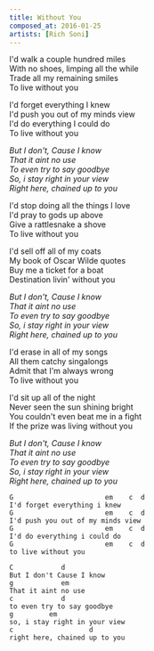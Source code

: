 ```yaml
---
title: Without You
composed_at: 2016-01-25
artists: [Rich Soni]
---
```


I'd walk a couple hundred miles  
With no shoes, limping all the while  
Trade all my remaining smiles  
To live without you  

I'd forget everything I knew  
I'd push you out of my minds view  
I'd do everything I could do  
To live without you  

*But I don't, Cause I know*  
*That it aint no use*  
*To even try to say goodbye*  
*So, i stay right in your view*  
*Right here, chained up to you*  

I'd stop doing all the things I love  
I'd pray to gods up above  
Give a rattlesnake a shove  
To live without you  

I'd sell off all of my coats  
My book of Oscar Wilde quotes  
Buy me a ticket for a boat  
Destination livin' without you  

*But I don't, Cause I know*  
*That it aint no use*  
*To even try to say goodbye*  
*So, i stay right in your view*  
*Right here, chained up to you*  

I'd erase in all of my songs  
All them catchy singalongs  
Admit that I'm always wrong  
To live without you  

I'd sit up all of the night  
Never seen the sun shining bright  
You couldn't even beat me in a fight  
If the prize was living without you  

*But I don't, Cause I know*  
*That it aint no use*  
*To even try to say goodbye*  
*So, i stay right in your view*  
*Right here, chained up to you*  

```
G                       em    c  d
I'd forget everything i knew
G                       em    c  d
I'd push you out of my minds view
G                       em    c  d
I'd do everything i could do
G                       em    c  d
to live without you

C            d
But I don't Cause I know
g            em
That it aint no use
c            d
to even try to say goodbye
g         em
so, i stay right in your view
c                   d
right here, chained up to you
```
